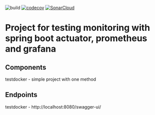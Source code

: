 ![build](https://github.com//yastrebow/testdocker/actions/workflows/maven.yaml/badge.svg)
[![codecov](https://codecov.io/gh/yastrebow/testdocker/branch/master/graph/badge.svg?token=OU5NLV1PAE)](https://codecov.io/gh/yastrebow/testdocker)
[![SonarCloud](https://sonarcloud.io/images/project_badges/sonarcloud-white.svg)](https://sonarcloud.io/summary/new_code?id=yastrebow_testdocker)

Project for testing monitoring with spring boot actuator, prometheus and grafana
====
Components
----
testdocker - simple project with one method

Endpoints
----
testdocker - http://localhost:8080/swagger-ui/
